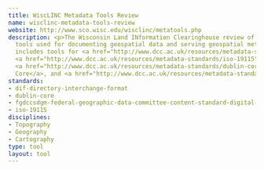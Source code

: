 ```yaml
---
title: WiscLINC Metadata Tools Review
name: wisclinc-metadata-tools-review
website: http://www.sco.wisc.edu/wisclinc/metatools.php
description: <p>The Wisconsin Land INformation Clearinghouse review of metadata
  tools used for documenting geospatial data and serving geospatial metadata. It
  includes tools for <a href="http://www.dcc.ac.uk/resources/metadata-standards/fgdccsdgm-federal-geographic-data-committee-content-standard-digital-ge">CSDGM</a>,
  <a href="http://www.dcc.ac.uk/resources/metadata-standards/iso-19115">ISO 19115</a>,
  <a href="http://www.dcc.ac.uk/resources/metadata-standards/dublin-core">Dublin
  Core</a>, and <a href="http://www.dcc.ac.uk/resources/metadata-standards/dif-directory-interchange-format">DIF</a>.</p>
standards:
- dif-directory-interchange-format
- dublin-core
- fgdccsdgm-federal-geographic-data-committee-content-standard-digital-ge
- iso-19115
disciplines:
- Topography
- Geography
- Cartography
type: tool
layout: tool
---
```


